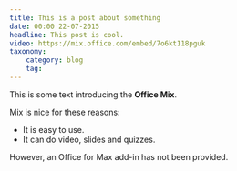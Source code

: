 ```yaml
---
title: This is a post about something
date: 00:00 22-07-2015
headline: This post is cool.
video: https://mix.office.com/embed/7o6kt118pguk
taxonomy:
    category: blog
    tag:
---
```

This is some text introducing the **Office Mix**.

Mix is nice for these reasons:

- It is easy to use.
- It can do video, slides and quizzes.

However, an Office for Max add-in has not been provided.
